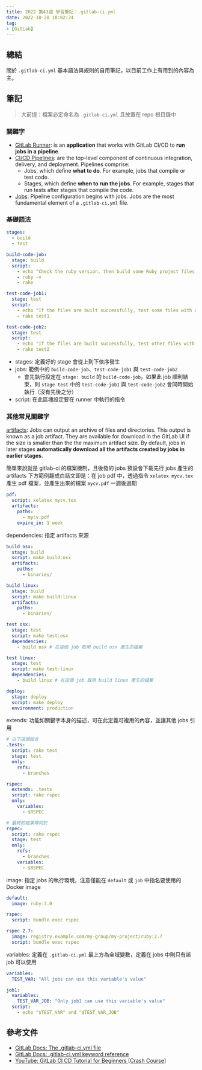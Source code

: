 ```yaml
---
title: 2022 第43週 學習筆記：.gitlab-ci.yml
date: 2022-10-28 18:02:24
tag:
- [GitLab]
---
```


## 總結

關於 `.gitlab-ci.yml` 基本語法與規則的自用筆記，以目前工作上有用到的內容為主。

## 筆記

> 大前提：檔案必定命名為 `.gitlab-ci.yml` 且放置在 repo 根目錄中

### 關鍵字

- [GitLab Runner](https://docs.gitlab.com/runner/): is an **application** that works with GitLab CI/CD to **run jobs in a pipeline**.
- [CI/CD Pipelines](https://docs.gitlab.com/ee/ci/pipelines/): are the top-level component of continuous integration, delivery, and deployment. Pipelines comprise:
  - Jobs, which define **what to do**. For example, jobs that compile or test code.
  - Stages, which define **when to run the jobs**. For example, stages that run tests after stages that compile the code.
- [Jobs](https://docs.gitlab.com/ee/ci/jobs/): Pipeline configuration begins with jobs. Jobs are the most fundamental element of a `.gitlab-ci.yml` file.

### 基礎語法

```yaml
stages:
  - build
  - test

build-code-job:
  stage: build
  script:
    - echo "Check the ruby version, then build some Ruby project files:"
    - ruby -v
    - rake

test-code-job1:
  stage: test
  script:
    - echo "If the files are built successfully, test some files with one command:"
    - rake test1

test-code-job2:
  stage: test
  script:
    - echo "If the files are built successfully, test other files with a different command:"
    - rake test2
```

- stages: 定義好的 stage 會從上到下依序發生
- jobs: 範例中的 `build-code-job`、`test-code-job1` 與 `test-code-job2`
  - 會先執行設定在 `stage: build` 的 `build-code-job`，如果此 job 順利結束，則 `stage test` 中的 `test-code-job1` 與 `test-code-job2` 會同時開始執行（沒有先後之分）
- script: 在此區塊設定要在 runner 中執行的指令

### 其他常見關鍵字

[artifacts](https://docs.gitlab.com/ee/ci/pipelines/job_artifacts.html): Jobs can output an archive of files and directories. This output is known as a job artifact. They are available for download in the GitLab UI if the size is smaller than the the maximum artifact size. By default, jobs in later stages **automatically download all the artifacts created by jobs in earlier stages**.

簡單來說就是 gitlab-ci 的檔案機制，且後發的 jobs 預設會下載先行 jobs 產生的 artifacts
下方範例翻成白話文即是：在 job pdf 中，透過指令 `xelatex mycv.tex` 產生 pdf 檔案，並產生出來的檔案 `mycv.pdf` 一週後過期

```yaml
pdf:
  script: xelatex mycv.tex
  artifacts:
    paths:
      - mycv.pdf
    expire_in: 1 week
```

dependencies: 指定 artifacts 來源

```yaml
build osx:
  stage: build
  script: make build:osx
  artifacts:
    paths:
      - binaries/

build linux:
  stage: build
  script: make build:linux
  artifacts:
    paths:
      - binaries/

test osx:
  stage: test
  script: make test:osx
  dependencies:
    - build osx # 在這個 job 取用 build osx 產生的檔案

test linux:
  stage: test
  script: make test:linux
  dependencies:
    - build linux # 在這個 job 取用 build linux 產生的檔案

deploy:
  stage: deploy
  script: make deploy
  environment: production
```

extends: 功能如關鍵字本身的描述，可在此定義可複用的內容，並讓其他 jobs 引用

```yaml
# 以下這個組合
.tests:
  script: rake test
  stage: test
  only:
    refs:
      - branches

rspec:
  extends: .tests
  script: rake rspec
  only:
    variables:
      - $RSPEC

# 最終的結果等同於
rspec:
  script: rake rspec
  stage: test
  only:
    refs:
      - branches
    variables:
      - $RSPEC
```

image: 指定 jobs 的執行環境，注意僅能在 `default` 或 `job` 中指名要使用的 Docker image

```yaml
default:
  image: ruby:3.0

rspec:
  script: bundle exec rspec

rspec 2.7:
  image: registry.example.com/my-group/my-project/ruby:2.7
  script: bundle exec rspec
```

variables: 定義在 `.gitlab-ci.yml` 最上方為全域變數，定義在 jobs 中則只有該 job 可以使用

```yaml
variables:
  TEST_VAR: "All jobs can use this variable's value"

job1:
  variables:
    TEST_VAR_JOB: "Only job1 can use this variable's value"
  script:
    - echo "$TEST_VAR" and "$TEST_VAR_JOB"
```

## 參考文件

- [GitLab Docs: The .gitlab-ci.yml file](https://docs.gitlab.com/ee/ci/yaml/gitlab_ci_yaml.html)
- [GitLab Docs: .gitlab-ci.yml keyword reference](https://docs.gitlab.com/ee/ci/yaml/)
- [YouTube: GitLab CI CD Tutorial for Beginners [Crash Course]](https://youtu.be/qP8kir2GUgo)
